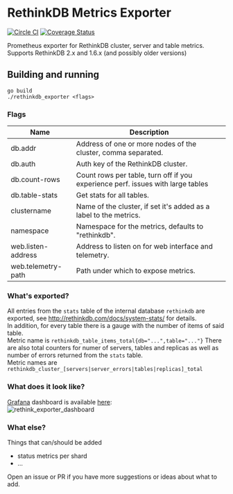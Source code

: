 # RethinkDB Metrics Exporter
[![Circle CI](https://circleci.com/gh/oliver006/rethinkdb_exporter.svg?style=shield)](https://circleci.com/gh/oliver006/rethinkdb_exporter) [![Coverage Status](https://coveralls.io/repos/github/oliver006/rethinkdb_exporter/badge.svg?branch=master)](https://coveralls.io/github/oliver006/rethinkdb_exporter?branch=master)

Prometheus exporter for RethinkDB cluster, server and table metrics.<br>
Supports RethinkDB 2.x and 1.6.x (and possibly older versions)

## Building and running

    go build
    ./rethinkdb_exporter <flags>

### Flags

Name               | Description
-------------------|------------
db.addr            | Address of one or more nodes of the cluster, comma separated.
db.auth            | Auth key of the RethinkDB cluster.
db.count-rows      | Count rows per table, turn off if you experience perf. issues with large tables
db.table-stats     | Get stats for all tables.
clustername        | Name of the cluster, if set it's added as a label to the metrics.
namespace          | Namespace for the metrics, defaults to "rethinkdb".
web.listen-address | Address to listen on for web interface and telemetry.
web.telemetry-path | Path under which to expose metrics.


### What's exported?

All entries from the `stats` table of the internal database `rethinkdb` are exported,
see http://rethinkdb.com/docs/system-stats/ for details.<br>
In addition, for every table there is a gauge with the number of items of said table.<br> 
Metric name is `rethinkdb_table_items_total{db="...",table="..."}`
There are also total counters for numer of servers, tables and replicas as well as number of 
errors returned from the `stats` table.<br>
Metric names are `rethinkdb_cluster_[servers|server_errors|tables|replicas]_total`


### What does it look like?
[Grafana](https://github.com/grafana) dashboard is available [here](https://grafana.com/dashboards/5043):<br>
![rethink_exporter_dashboard](https://grafana.com/api/dashboards/5043/images/3108/image)



### What else?

Things that can/should be added
- status metrics per shard 
- ...

Open an issue or PR if you have more suggestions or ideas about what to add.
